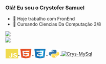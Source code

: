 ### Olá! Eu sou o Crystofer Samuel

- 🔭 Hoje trabalho com FronEnd
- 🌱 Cursando Ciencias Da Computação 3/8

<div>
  <a href="https://github.com/CrySamuel">
  <img height="180em" src="https://github-readme-stats.vercel.app/api?username=CrySamuel&show_icons=true&theme=dark&include_all_commits=true&count_private=true"/>
<br>
  <img height="220em" src="https://github-readme-stats.vercel.app/api/top-langs/?username=CrySamuel&layout=compact&langs_count=16&theme=dark"/>
</div>

<div style="display: inline_block"><br>
  <img align="center" alt="Crys-Js" height="30" width="40" src="https://raw.githubusercontent.com/devicons/devicon/master/icons/javascript/javascript-plain.svg">
  <img align="center" alt="Crys-HTML" height="30" width="40" src="https://raw.githubusercontent.com/devicons/devicon/master/icons/html5/html5-original.svg">
  <img align="center" alt="Crys-CSS" height="30" width="40" src="https://raw.githubusercontent.com/devicons/devicon/master/icons/css3/css3-original.svg">
  <img align="center" alt="Crys-Python" height="30" width="40" src="https://raw.githubusercontent.com/devicons/devicon/master/icons/python/python-original.svg">
  <img align="center" alt="Crys-MySql" height="30" width="40" src="https://cdn.jsdelivr.net/gh/devicons/devicon/icons/mysql/mysql-original.svg" />
</div>

##
